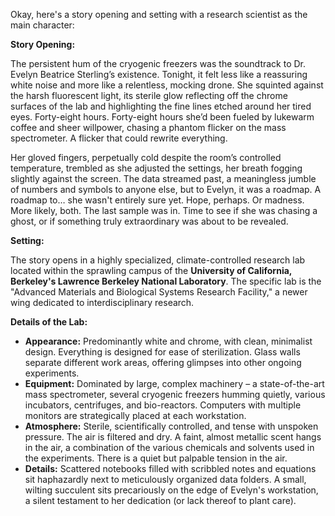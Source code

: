 Okay, here's a story opening and setting with a research scientist as the main character:

**Story Opening:**

The persistent hum of the cryogenic freezers was the soundtrack to Dr. Evelyn Beatrice Sterling’s existence. Tonight, it felt less like a reassuring white noise and more like a relentless, mocking drone. She squinted against the harsh fluorescent light, its sterile glow reflecting off the chrome surfaces of the lab and highlighting the fine lines etched around her tired eyes. Forty-eight hours. Forty-eight hours she’d been fueled by lukewarm coffee and sheer willpower, chasing a phantom flicker on the mass spectrometer. A flicker that could rewrite everything.

Her gloved fingers, perpetually cold despite the room’s controlled temperature, trembled as she adjusted the settings, her breath fogging slightly against the screen. The data streamed past, a meaningless jumble of numbers and symbols to anyone else, but to Evelyn, it was a roadmap. A roadmap to… she wasn't entirely sure yet. Hope, perhaps. Or madness. More likely, both. The last sample was in. Time to see if she was chasing a ghost, or if something truly extraordinary was about to be revealed.

**Setting:**

The story opens in a highly specialized, climate-controlled research lab located within the sprawling campus of the **University of California, Berkeley's Lawrence Berkeley National Laboratory**. The specific lab is the "Advanced Materials and Biological Systems Research Facility," a newer wing dedicated to interdisciplinary research.

**Details of the Lab:**

*   **Appearance:** Predominantly white and chrome, with clean, minimalist design. Everything is designed for ease of sterilization. Glass walls separate different work areas, offering glimpses into other ongoing experiments.
*   **Equipment:** Dominated by large, complex machinery – a state-of-the-art mass spectrometer, several cryogenic freezers humming quietly, various incubators, centrifuges, and bio-reactors. Computers with multiple monitors are strategically placed at each workstation.
*   **Atmosphere:** Sterile, scientifically controlled, and tense with unspoken pressure. The air is filtered and dry. A faint, almost metallic scent hangs in the air, a combination of the various chemicals and solvents used in the experiments. There is a quiet but palpable tension in the air.
*   **Details:** Scattered notebooks filled with scribbled notes and equations sit haphazardly next to meticulously organized data folders. A small, wilting succulent sits precariously on the edge of Evelyn's workstation, a silent testament to her dedication (or lack thereof to plant care).

